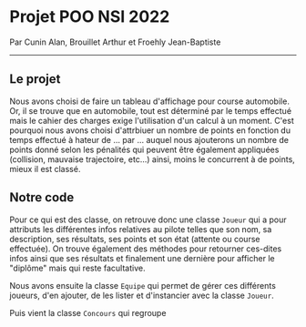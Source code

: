# Projet POO NSI 2022

Par Cunin Alan, Brouillet Arthur et Froehly Jean-Baptiste

***

## Le projet 

Nous avons choisi de faire un tableau d'affichage pour course automobile. Or, il se trouve que en automobile, tout est déterminé par le temps effectué mais le cahier des charges exige l'utilisation d'un calcul à un moment. C'est pourquoi nous avons choisi d'attrbiuer un nombre de points en fonction du temps effectué à hateur de ... par ... auquel nous ajouterons un nombre de points donné selon les pénalités qui peuvent être également appliquées (collision, mauvaise trajectoire, etc...) ainsi, moins le concurrent à de points, mieux il est classé. 

## Notre code

Pour ce qui est des classe, on retrouve donc une classe `Joueur` qui a pour attributs les différentes infos relatives au pilote telles que son nom, sa description, ses résultats, ses points et son état (attente ou course effectuée). On trouve également des méthodes pour retourner ces-dites infos ainsi que ses résultats et finalement une dernière pour afficher le "diplôme" mais qui reste facultative. 

Nous avons ensuite la classe `Equipe` qui permet de gérer ces différents joueurs, d'en ajouter, de les lister et d'instancier avec la classe `Joueur`.

Puis vient la classe `Concours` qui regroupe 
